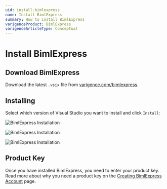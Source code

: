 ```yaml
---
uid: install-bimlexpress
name: Install BimlExpress
summary: How to install BimlExpress
varigenceProduct: BimlExpress
varigenceArticleType: Conceptual
---
```

# Install BimlExpress

## Download BimlExpress

Download the latest `.vsix` file from [varigence.com/bimlexpress](http://varigence.com/bimlexpress).

## Installing

Select which version of Visual Studio you want to install and click `Install`:

![BimlExpress Installation](../images/bimlexpress-install01.png "BimlExpress Installation")

![BimlExpress Installation](../images/bimlexpress-install02.png "BimlExpress Installation")

![BimlExpress Installation](../images/bimlexpress-install03.png "BimlExpress Installation")

## Product Key

Once you have installed BimlExpress, you need to enter your product key. Read more about why you need a product key on the [Creating BimlExpress Account](xref:bimlexpress-account) page.